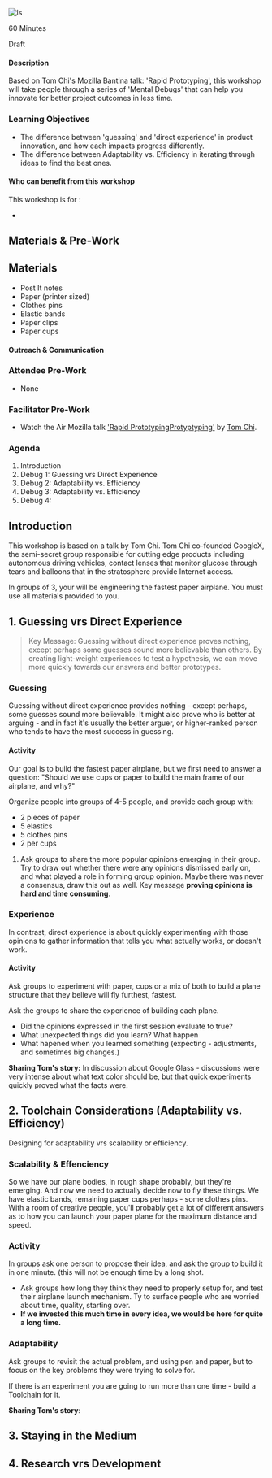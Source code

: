![ls](https://c2.staticflickr.com/2/1627/24541455102_4e2bbfdb27.jpg)

<time>60 Minutes</time>

<i class="fa fa-pencil fa-3x"></i>  Draft

#### Description

Based on Tom Chi's Mozilla Bantina talk: 'Rapid Prototyping', this workshop will take people through a series of 'Mental Debugs' that can help you innovate for better project outcomes in less time.

### Learning Objectives

* The difference between 'guessing' and 'direct experience' in product innovation, and how each impacts progress differently.
* The difference between Adaptability vs. Efficiency in iterating through ideas to find the best ones.

#### Who can benefit from this workshop

This workshop is for :

*

## Materials & Pre-Work


## Materials
* Post It notes
* Paper (printer sized)
* Clothes pins
* Elastic bands
* Paper clips
* Paper cups

#### Outreach & Communication

### Attendee Pre-Work

* None

### Facilitator Pre-Work

* Watch the Air Mozilla talk ['Rapid PrototypingProtyptyping'](https://air.mozilla.org/july-brantina-on-prototyping-with-tom-chi/) by [Tom Chi](http://twitter.com/thegoodtomchi).

### Agenda

1. Introduction
2. Debug 1: Guessing vrs Direct Experience
3. Debug 2: Adaptability vs. Efficiency
4. Debug 3: Adaptability vs. Efficiency
5. Debug 4:

## Introduction

This workshop is based on a talk by Tom Chi.  Tom Chi co-founded GoogleX, the semi-secret group responsible for cutting edge products including autonomous driving vehicles, contact lenses that monitor glucose through tears and balloons that in the stratosphere provide Internet access.

In groups of 3, your will be engineering the fastest paper airplane. You must use all materials provided to you.

## 1. Guessing vrs Direct Experience

> Key Message:  Guessing without direct experience proves nothing, except perhaps some guesses sound more believable than others.  By creating light-weight experiences to test a hypothesis, we can move more quickly towards our answers and better prototypes.

### Guessing

Guessing without direct experience provides nothing - except perhaps, some guesses sound more believable.  It might also prove who is better at arguing - and in fact it's usually the better arguer, or higher-ranked person who tends to have the most success in guessing.   

#### Activity

Our goal is to build the fastest paper airplane, but we first need to answer a question: "Should we use cups or paper to build the main frame of our airplane, and why?"

Organize people into groups of 4-5 people, and provide each group with:
* 2 pieces of paper
* 5 elastics
* 5 clothes pins
* 2 per cups

1. Ask groups to share the more popular opinions emerging in their group. Try to draw out whether there were any opinions dismissed early on, and what played a role in forming group opinion. Maybe there was never a consensus, draw this out as well. Key message **proving opinions is  hard and time consuming**.

### Experience

In contrast, direct experience is about quickly experimenting with those opinions to gather information that tells you what actually works, or doesn't work.

#### Activity

Ask groups to experiment with paper, cups or a mix of both to build a plane structure that they believe will fly furthest, fastest.

Ask the groups to share the experience of building each plane.
* Did the opinions expressed in the first session evaluate to true?   
* What unexpected things did you learn?  What happen
* What hapened when you learned something (expecting - adjustments, and sometimes big changes.)

**Sharing Tom's story:**  In discussion about Google Glass - discussions were very intense about what text color should be, but that quick experiments quickly proved what the facts were.

## 2. Toolchain Considerations (Adaptability vs. Efficiency)

Designing for adaptability vrs scalability or efficiency.   

### Scalability & Effenciency

So we have our plane bodies, in rough shape probably, but they're emerging.   And now we need to actually decide now to fly these things.  We have elastic bands, remaining paper cups perhaps - some clothes pins.  With a room of creative people, you'll probably get a lot of different answers as to how you can launch your paper plane for the maximum distance and speed.

### Activity

In groups ask one person to propose their idea, and ask the group to build it in one minute.  (this will not be enough time by a long shot.   

* Ask groups how long they think they need to properly setup for, and test their airplane launch mechanism. Ty to surface people who are worried about time, quality, starting over.  
* **If we invested this much time in every idea, we would be here for quite a long time.**

### Adaptability

Ask groups to revisit the actual problem, and using pen and paper, but to focus on the key problems they were trying to solve for.

If there is an experiment you are going to run more than one time - build a Toolchain for it.


**Sharing Tom's story**:

## 3. Staying in the Medium

## 4. Research vrs Development
